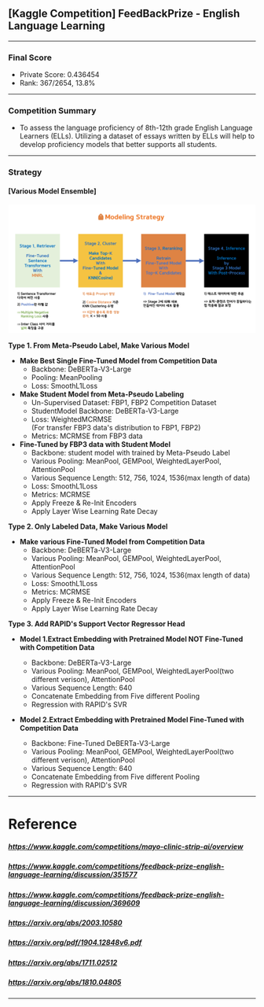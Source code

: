 ## [Kaggle Competition] FeedBackPrize - English Language Learning
___
### Final Score
- Private Score: 0.436454
- Rank: 367/2654, 13.8%

___
### Competition Summary
-  To assess the language proficiency of 8th-12th grade English Language Learners (ELLs). Utilizing a dataset of essays written by ELLs will help to develop proficiency models that better supports all students.
___
### Strategy
#### **[Various Model Ensemble]**

![Modeling Overview](/assets/modeling_overview.png)

**Type 1. From Meta-Pseudo Label, Make Various Model**  
* **Make Best Single Fine-Tuned Model from Competition Data**
    - Backbone: DeBERTa-V3-Large
    - Pooling: MeanPooling
    - Loss: SmoothL1Loss
* **Make Student Model from Meta-Pseudo Labeling**
    - Un-Supervised Dataset: FBP1, FBP2 Competition Dataset
    - StudentModel Backbone: DeBERTa-V3-Large
    - Loss: WeightedMCRMSE  
        (For transfer FBP3 data's distribution to FBP1, FBP2)
    - Metrics: MCRMSE from FBP3 data
* **Fine-Tuned by FBP3 data with Student Model**
    - Backbone: student model with trained by Meta-Pseudo Label 
    - Various Pooling: MeanPool, GEMPool, WeightedLayerPool, AttentionPool
    - Various Sequence Length: 512, 756, 1024, 1536(max length of data)
    - Loss: SmoothL1Loss
    - Metrics: MCRMSE
    - Apply Freeze & Re-Init Encoders
    - Apply Layer Wise Learning Rate Decay

**Type 2. Only Labeled Data, Make Various Model**  
* **Make various Fine-Tuned Model from Competition Data**
    - Backbone: DeBERTa-V3-Large
    - Various Pooling: MeanPool, GEMPool, WeightedLayerPool, AttentionPool
    - Various Sequence Length: 512, 756, 1024, 1536(max length of data)
    - Loss: SmoothL1Loss
    - Metrics: MCRMSE
    - Apply Freeze & Re-Init Encoders
    - Apply Layer Wise Learning Rate Decay

**Type 3. Add RAPID's Support Vector Regressor Head**  
* **Model 1.Extract Embedding with Pretrained Model NOT Fine-Tuned with Competition Data**
    - Backbone: DeBERTa-V3-Large
    - Various Pooling: MeanPool, GEMPool, WeightedLayerPool(two different verison), AttentionPool
    - Various Sequence Length: 640
    - Concatenate Embedding from Five different Pooling
    - Regression with RAPID's SVR

* **Model 2.Extract Embedding with Pretrained Model Fine-Tuned with Competition Data**
    - Backbone: Fine-Tuned DeBERTa-V3-Large
    - Various Pooling: MeanPool, GEMPool, WeightedLayerPool(two different verison), AttentionPool
    - Various Sequence Length: 640
    - Concatenate Embedding from Five different Pooling
    - Regression with RAPID's SVR

___
# Reference  
##### https://www.kaggle.com/competitions/mayo-clinic-strip-ai/overview
##### https://www.kaggle.com/competitions/feedback-prize-english-language-learning/discussion/351577
##### https://www.kaggle.com/competitions/feedback-prize-english-language-learning/discussion/369609
##### https://arxiv.org/abs/2003.10580
##### https://arxiv.org/pdf/1904.12848v6.pdf
##### https://arxiv.org/abs/1711.02512
##### https://arxiv.org/abs/1810.04805
___